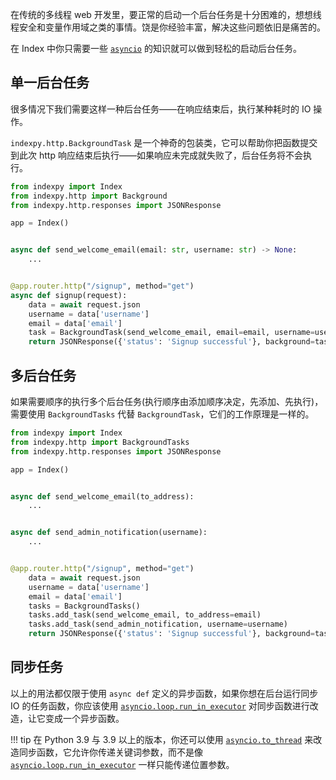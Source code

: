 在传统的多线程 web 开发里，要正常的启动一个后台任务是十分困难的，想想线程安全和变量作用域之类的事情。饶是你经验丰富，解决这些问题依旧是痛苦的。

在 Index 中你只需要一些 [`asyncio`](https://docs.python.org/3/library/asyncio.html) 的知识就可以做到轻松的启动后台任务。

## 单一后台任务

很多情况下我们需要这样一种后台任务——在响应结束后，执行某种耗时的 IO 操作。

`indexpy.http.BackgroundTask` 是一个神奇的包装类，它可以帮助你把函数提交到此次 http 响应结束后执行——如果响应未完成就失败了，后台任务将不会执行。

```python
from indexpy import Index
from indexpy.http import Background
from indexpy.http.responses import JSONResponse

app = Index()


async def send_welcome_email(email: str, username: str) -> None:
    ...


@app.router.http("/signup", method="get")
async def signup(request):
    data = await request.json
    username = data['username']
    email = data['email']
    task = BackgroundTask(send_welcome_email, email=email, username=username)
    return JSONResponse({'status': 'Signup successful'}, background=task)
```

## 多后台任务

如果需要顺序的执行多个后台任务(执行顺序由添加顺序决定，先添加、先执行)，需要使用 `BackgroundTasks` 代替 `BackgroundTask`，它们的工作原理是一样的。

```python
from indexpy import Index
from indexpy.http import BackgroundTasks
from indexpy.http.responses import JSONResponse

app = Index()


async def send_welcome_email(to_address):
    ...


async def send_admin_notification(username):
    ...


@app.router.http("/signup", method="get")
    data = await request.json
    username = data['username']
    email = data['email']
    tasks = BackgroundTasks()
    tasks.add_task(send_welcome_email, to_address=email)
    tasks.add_task(send_admin_notification, username=username)
    return JSONResponse({'status': 'Signup successful'}, background=tasks)
```

## 同步任务

以上的用法都仅限于使用 `async def` 定义的异步函数，如果你想在后台运行同步 IO 的任务函数，你应该使用 [`asyncio.loop.run_in_executor`](https://docs.python.org/3/library/asyncio-eventloop.html#asyncio.loop.run_in_executor) 对同步函数进行改造，让它变成一个异步函数。

!!! tip
    在 Python 3.9 与 3.9 以上的版本，你还可以使用 [`asyncio.to_thread`](https://docs.python.org/3/library/asyncio-task.html#asyncio.to_thread) 来改造同步函数，它允许你传递关键词参数，而不是像 [`asyncio.loop.run_in_executor`](https://docs.python.org/3/library/asyncio-eventloop.html#asyncio.loop.run_in_executor) 一样只能传递位置参数。
